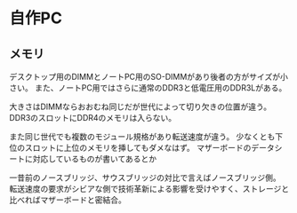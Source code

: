 # 自作PC
## メモリ
デスクトップ用のDIMMとノートPC用のSO-DIMMがあり後者の方がサイズが小さい。
また、ノートPC用ではさらに通常のDDR3と低電圧用のDDR3Lがある。

大きさはDIMMならおおむね同じだが世代によって切り欠きの位置が違う。
DDR3のスロットにDDR4のメモリは入らない。

また同じ世代でも複数のモジュール規格があり転送速度が違う。
少なくとも下位のスロットに上位のメモリを挿してもダメなはず。
マザーボードのデータシートに対応しているものが書いてあるとか

一昔前のノースブリッジ、サウスブリッジの対比で言えばノースブリッジ側。
転送速度の要求がシビアな側で技術革新による影響を受けやすく、ストレージと比べればマザーボードと密結合。
